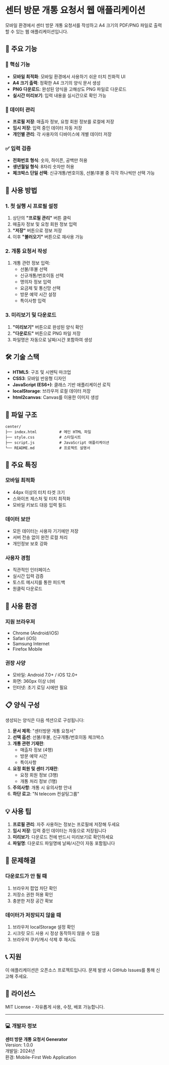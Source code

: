 # 센터 방문 개통 요청서 웹 애플리케이션

모바일 환경에서 센터 방문 개통 요청서를 작성하고 A4 크기의 PDF/PNG 파일로 출력할 수 있는 웹 애플리케이션입니다.

## 📱 주요 기능

### 🔧 핵심 기능
- **모바일 최적화**: 모바일 환경에서 사용하기 쉬운 터치 친화적 UI
- **A4 크기 출력**: 정확한 A4 크기의 양식 문서 생성
- **PNG 다운로드**: 완성된 양식을 고해상도 PNG 파일로 다운로드
- **실시간 미리보기**: 입력 내용을 실시간으로 확인 가능

### 💾 데이터 관리
- **프로필 저장**: 매출자 정보, 요청 회원 정보를 로컬에 저장
- **임시 저장**: 입력 중인 데이터 자동 저장
- **개인별 관리**: 각 사용자의 디바이스에 개별 데이터 저장

### ✅ 입력 검증
- **전화번호 형식**: 숫자, 하이픈, 공백만 허용
- **생년월일 형식**: 8자리 숫자만 허용
- **체크박스 단일 선택**: 신규개통/번호이동, 선불/후불 중 각각 하나씩만 선택 가능

## 🚀 사용 방법

### 1. 첫 실행 시 프로필 설정
1. 상단의 **"프로필 관리"** 버튼 클릭
2. 매출자 정보 및 요청 회원 정보 입력
3. **"저장"** 버튼으로 정보 저장
4. 이후 **"불러오기"** 버튼으로 재사용 가능

### 2. 개통 요청서 작성
1. 개통 관련 정보 입력:
   - 선불/후불 선택
   - 신규개통/번호이동 선택
   - 명의자 정보 입력
   - 요금제 및 통신망 선택
   - 방문 예약 시간 설정
   - 특이사항 입력

### 3. 미리보기 및 다운로드
1. **"미리보기"** 버튼으로 완성된 양식 확인
2. **"다운로드"** 버튼으로 PNG 파일 저장
3. 파일명은 자동으로 날짜/시간 포함하여 생성

## 🛠️ 기술 스택

- **HTML5**: 구조 및 시멘틱 마크업
- **CSS3**: 모바일 반응형 디자인
- **JavaScript (ES6+)**: 클래스 기반 애플리케이션 로직
- **localStorage**: 브라우저 로컬 데이터 저장
- **html2canvas**: Canvas를 이용한 이미지 생성

## 📁 파일 구조

```
center/
├── index.html          # 메인 HTML 파일
├── style.css           # 스타일시트
├── script.js           # JavaScript 애플리케이션
└── README.md           # 프로젝트 설명서
```

## 🎯 주요 특징

### 모바일 최적화
- 44px 이상의 터치 타겟 크기
- 스와이프 제스처 및 터치 최적화
- 모바일 키보드 대응 입력 필드

### 데이터 보안
- 모든 데이터는 사용자 기기에만 저장
- 서버 전송 없이 완전 로컬 처리
- 개인정보 보호 강화

### 사용자 경험
- 직관적인 인터페이스
- 실시간 입력 검증
- 토스트 메시지를 통한 피드백
- 원클릭 다운로드

## 🔧 사용 환경

### 지원 브라우저
- Chrome (Android/iOS)
- Safari (iOS)
- Samsung Internet
- Firefox Mobile

### 권장 사양
- 모바일: Android 7.0+ / iOS 12.0+
- 화면: 360px 이상 너비
- 인터넷: 초기 로딩 시에만 필요

## 📋 양식 구성

생성되는 양식은 다음 섹션으로 구성됩니다:

1. **문서 제목**: "센터방문 개통 요청서"
2. **선택 옵션**: 선불/후불, 신규개통/번호이동 체크박스
3. **개통 관련 기재란**: 
   - 매출자 정보 (4행)
   - 방문 예약 시간
   - 특이사항
4. **요정 회원 및 센터 기재란**:
   - 요정 회원 정보 (3행)
   - 개통 처리 정보 (1행)
5. **주의사항**: 개통 시 유의사항 안내
6. **하단 로고**: "N telecom 컨설팅그룹"

## 💡 사용 팁

1. **프로필 관리**: 자주 사용하는 정보는 프로필에 저장해 두세요
2. **임시 저장**: 입력 중인 데이터는 자동으로 저장됩니다
3. **미리보기**: 다운로드 전에 반드시 미리보기로 확인하세요
4. **파일명**: 다운로드 파일명에 날짜/시간이 자동 포함됩니다

## 🐛 문제해결

### 다운로드가 안 될 때
1. 브라우저 팝업 차단 확인
2. 저장소 권한 허용 확인
3. 충분한 저장 공간 확보

### 데이터가 저장되지 않을 때
1. 브라우저 localStorage 설정 확인
2. 시크릿 모드 사용 시 정상 동작하지 않을 수 있음
3. 브라우저 쿠키/캐시 삭제 후 재시도

## 📞 지원

이 애플리케이션은 오픈소스 프로젝트입니다. 문제 발생 시 GitHub Issues를 통해 신고해 주세요.

## 📄 라이선스

MIT License - 자유롭게 사용, 수정, 배포 가능합니다.

---

### 💻 개발자 정보

**센터 방문 개통 요청서 Generator**  
Version: 1.0.0  
개발일: 2024년  
환경: Mobile-First Web Application 
